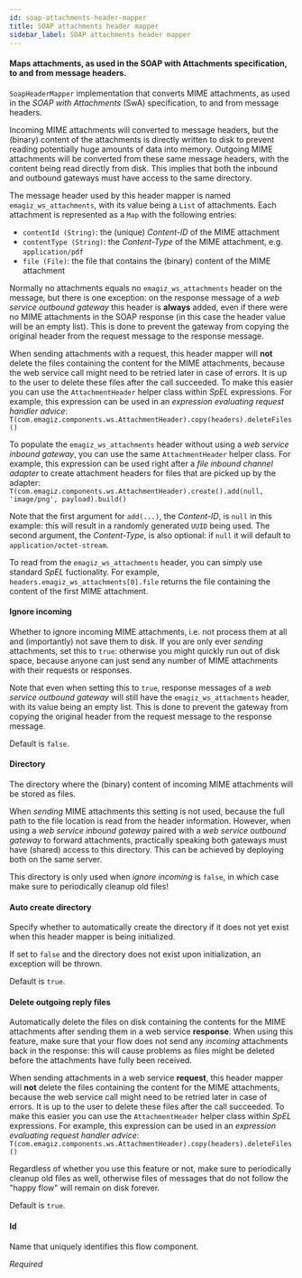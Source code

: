 ```yaml
---
id: soap-attachments-header-mapper
title: SOAP attachments header mapper
sidebar_label: SOAP attachments header mapper
---
```

#### Maps attachments, as used in the SOAP with Attachments specification, to and from message headers.
<code>SoapHeaderMapper</code> implementation that converts MIME attachments, as used in the <i>SOAP with Attachments</i> (SwA) specification, to and from message headers.

Incoming MIME attachments will converted to message headers, but the (binary) content of the attachments is directly written to disk to prevent reading potentially huge amounts of data into memory. Outgoing MIME attachments will be converted from these same message headers, with the content being read directly from disk. This implies that both the inbound and outbound gateways must have access to the same directory.

The message header used by this header mapper is named <code>emagiz_ws_attachments</code>, with its value being a <code>List</code> of attachments. Each attachment is represented as a <code>Map</code> with the following entries:
- <code>contentId (String)</code>: the (unique) <i>Content-ID</i> of the MIME attachment
- <code>contentType (String)</code>: the <i>Content-Type</i> of the MIME attachment, e.g. <code>application/pdf</code>
- <code>file (File)</code>: the file that contains the (binary) content of the MIME attachment

Normally no attachments equals no <code>emagiz_ws_attachments</code> header on the message, but there is one exception: on the response message of a <i>web service outbound gateway</i> this header is <b>always</b> added, even if there were no MIME attachments in the SOAP response (in this case the header value will be an empty list). This is done to prevent the gateway from copying the original header from the request message to the response message.

When sending attachments with a request, this header mapper will <b>not</b> delete the files containing the content for the MIME attachments, because the web service call might need to be retried later in case of errors. It is up to the user to delete these files after the call succeeded. To make this easier you can use the <code>AttachmentHeader</code> helper class within <i>SpEL</i> expressions. For example, this expression can be used in an <i>expression evaluating request handler advice</i>:
<code>T(com.emagiz.components.ws.AttachmentHeader).copy(headers).deleteFiles()</code>

To populate the <code>emagiz_ws_attachments</code> header without using a <i>web service inbound gateway</i>, you can use the same <code>AttachmentHeader</code> helper class. For example, this expression can be used right after a <i>file inbound channel adapter</i> to create attachment headers for files that are picked up by the adapter:
<code>T(com.emagiz.components.ws.AttachmentHeader).create().add(null, 'image/png', payload).build()</code>

Note that the first argument for <code>add(...)</code>, the <i>Content-ID</i>, is <code>null</code> in this example: this will result in a randomly generated <code>UUID</code> being used. The second argument, the <i>Content-Type</i>, is also optional: if <code>null</code> it will default to <code>application/octet-stream</code>.

To read from the <code>emagiz_ws_attachments</code> header, you can simply use standard <i>SpEL</i> fuctionality. For example, <code>headers.emagiz_ws_attachments[0].file</code> returns the file containing the content of the first MIME attachment.

#### Ignore incoming
Whether to ignore incoming MIME attachments, i.e. not process them at all and (importantly) not save them to disk. If you are only ever <i>sending</i> attachments, set this to <code>true</code>: otherwise you might quickly run out of disk space, because anyone can just send any number of MIME attachments with their requests or responses.

Note that even when setting this to <code>true</code>, response messages of a <i>web service outbound gateway</i> will still have the <code>emagiz_ws_attachments</code> header, with its value being an empty list. This is done to prevent the gateway from copying the original header from the request message to the response message.

Default is <code>false</code>.

#### Directory
The directory where the (binary) content of incoming MIME attachments will be stored as files.

When <i>sending</i> MIME attachments this setting is not used, because the full path to the file location is read from the header information. However, when using a <i>web service inbound gateway</i> paired with a <i>web service outbound gateway</i> to forward attachments, practically speaking both gateways must have (shared) access to this directory. This can be achieved by deploying both on the same server.

This directory is only used when <i>ignore incoming</i> is <code>false</code>, in which case make sure to periodically cleanup old files!

#### Auto create directory
Specify whether to automatically create the directory if it does not yet exist when this header mapper is being initialized.

If set to <code>false</code> and the directory does not exist upon initialization, an exception will be thrown.

Default is <code>true</code>.

#### Delete outgoing reply files
Automatically delete the files on disk containing the contents for the MIME attachments after sending them in a web service <b>response</b>. When using this feature, make sure that your flow does not send any <i>incoming</i> attachments back in the response: this will cause problems as files might be deleted before the attachments have fully been received.

When sending attachments in a web service <b>request</b>, this header mapper will <b>not</b> delete the files containing the content for the MIME attachments, because the web service call might need to be retried later in case of errors. It is up to the user to delete these files after the call succeeded. To make this easier you can use the <code>AttachmentHeader</code> helper class within <i>SpEL</i> expressions. For example, this expression can be used in an <i>expression evaluating request handler advice</i>:
<code>T(com.emagiz.components.ws.AttachmentHeader).copy(headers).deleteFiles()</code>

Regardless of whether you use this feature or not, make sure to periodically cleanup old files as well, otherwise files of messages that do not follow the "happy flow" will remain on disk forever.

Default is <code>true</code>.

#### Id
Name that uniquely identifies this flow component.

<i>Required</i>

